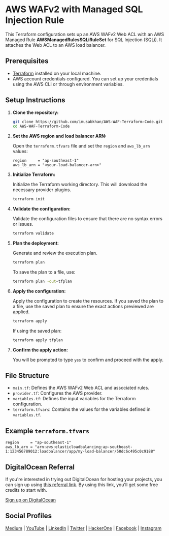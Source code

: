 # AWS WAFv2 with Managed SQL Injection Rule

This Terraform configuration sets up an AWS WAFv2 Web ACL with an AWS Managed Rule **AWSManagedRulesSQLiRuleSet** for SQL Injection (SQLi). It attaches the Web ACL to an AWS load balancer.

## Prerequisites

- [Terraform](https://www.terraform.io/downloads.html) installed on your local machine.
- AWS account credentials configured. You can set up your credentials using the AWS CLI or through environment variables.

## Setup Instructions

1. **Clone the repository:**

    ```sh
    git clone https://github.com/imusabkhan/AWS-WAF-Terraform-Code.git
    cd AWS-WAF-Terraform-Code
    ```

2. **Set the AWS region and load balancer ARN:**

    Open the `terraform.tfvars` file and set the `region` and `aws_lb_arn` values:

    ```hcl
    region     = "ap-southeast-1"
    aws_lb_arn = "<your-load-balancer-arn>"
    ```

3. **Initialize Terraform:**

    Initialize the Terraform working directory. This will download the necessary provider plugins.

    ```sh
    terraform init
    ```

4. **Validate the configuration:**

    Validate the configuration files to ensure that there are no syntax errors or issues.

    ```sh
    terraform validate
    ```

5. **Plan the deployment:**

    Generate and review the execution plan.

    ```sh
    terraform plan
    ```

    To save the plan to a file, use:

    ```sh
    terraform plan -out=tfplan
    ```

6. **Apply the configuration:**

    Apply the configuration to create the resources. If you saved the plan to a file, use the saved plan to ensure the exact actions previewed are applied.

    ```sh
    terraform apply
    ```

    If using the saved plan:

    ```sh
    terraform apply tfplan
    ```

7. **Confirm the apply action:**

    You will be prompted to type `yes` to confirm and proceed with the apply.

## File Structure

- `main.tf`: Defines the AWS WAFv2 Web ACL and associated rules.
- `provider.tf`: Configures the AWS provider.
- `variables.tf`: Defines the input variables for the Terraform configuration.
- `terraform.tfvars`: Contains the values for the variables defined in `variables.tf`.

## Example `terraform.tfvars`

```hcl
region     = "ap-southeast-1"
aws_lb_arn = "arn:aws:elasticloadbalancing:ap-southeast-1:123456789012:loadbalancer/app/my-load-balancer/50dc6c495c0c9188"
```

## DigitalOcean Referral

If you're interested in trying out DigitalOcean for hosting your projects, you can sign up using [this referral link](https://m.do.co/c/6b4b1bf0f63e). By using this link, you'll get some free credits to start with.

[Sign up on DigitalOcean](https://m.do.co/c/6b4b1bf0f63e)

## Social Profiles

[Medium](https://medium.com/@imusabkhan) |
[YouTube](https://www.youtube.com/musabkhan) |
[LinkedIn](https://www.linkedin.com/in/musab1995/) |
[Twitter](https://twitter.com/Musab1995) |
[HackerOne](https://hackerone.com/musabkhan) |
[Facebook](https://facebook.com/imusabkhan) |
[Instagram](https://instagram.com/imusabkhan)

